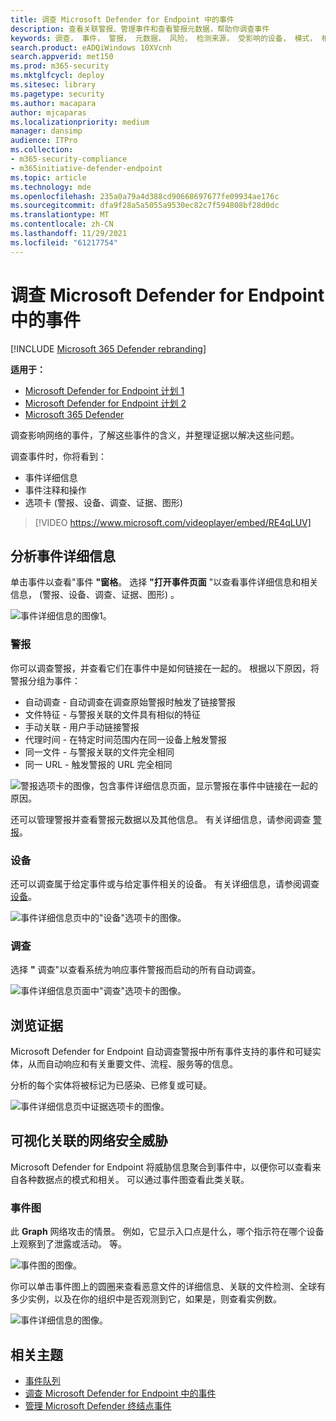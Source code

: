 ```yaml
---
title: 调查 Microsoft Defender for Endpoint 中的事件
description: 查看关联警报、管理事件和查看警报元数据，帮助你调查事件
keywords: 调查， 事件， 警报， 元数据， 风险， 检测来源， 受影响的设备， 模式， 相关
search.product: eADQiWindows 10XVcnh
search.appverid: met150
ms.prod: m365-security
ms.mktglfcycl: deploy
ms.sitesec: library
ms.pagetype: security
ms.author: macapara
author: mjcaparas
ms.localizationpriority: medium
manager: dansimp
audience: ITPro
ms.collection:
- m365-security-compliance
- m365initiative-defender-endpoint
ms.topic: article
ms.technology: mde
ms.openlocfilehash: 235a0a79a4d388cd90668697677fe09934ae176c
ms.sourcegitcommit: dfa9f28a5a5055a9530ec82c7f594808bf28d0dc
ms.translationtype: MT
ms.contentlocale: zh-CN
ms.lasthandoff: 11/29/2021
ms.locfileid: "61217754"
---
```

# <a name="investigate-incidents-in-microsoft-defender-for-endpoint"></a>调查 Microsoft Defender for Endpoint 中的事件

[!INCLUDE [Microsoft 365 Defender rebranding](../../includes/microsoft-defender.md)]

**适用于：**
- [Microsoft Defender for Endpoint 计划 1](https://go.microsoft.com/fwlink/p/?linkid=2154037)
- [Microsoft Defender for Endpoint 计划 2](https://go.microsoft.com/fwlink/p/?linkid=2154037)
- [Microsoft 365 Defender](https://go.microsoft.com/fwlink/?linkid=2118804)


调查影响网络的事件，了解这些事件的含义，并整理证据以解决这些问题。

调查事件时，你将看到：

- 事件详细信息
- 事件注释和操作
- 选项卡 (警报、设备、调查、证据、图形) 

> [!VIDEO https://www.microsoft.com/videoplayer/embed/RE4qLUV]

## <a name="analyze-incident-details"></a>分析事件详细信息

单击事件以查看"事件 **"窗格**。 选择 **"打开事件页面** "以查看事件详细信息和相关信息， (警报、设备、调查、证据、图形) 。

![事件详细信息的图像1。](images/atp-incident-details.png)

### <a name="alerts"></a>警报

你可以调查警报，并查看它们在事件中是如何链接在一起的。 根据以下原因，将警报分组为事件：

- 自动调查 - 自动调查在调查原始警报时触发了链接警报
- 文件特征 - 与警报关联的文件具有相似的特征
- 手动关联 - 用户手动链接警报
- 代理时间 - 在特定时间范围内在同一设备上触发警报
- 同一文件 - 与警报关联的文件完全相同
- 同一 URL - 触发警报的 URL 完全相同

![警报选项卡的图像，包含事件详细信息页面，显示警报在事件中链接在一起的原因。](images/atp-incidents-alerts-reason.png)

还可以管理警报并查看警报元数据以及其他信息。 有关详细信息，请参阅调查 [警报](investigate-alerts.md)。

### <a name="devices"></a>设备

还可以调查属于给定事件或与给定事件相关的设备。 有关详细信息，请参阅调查 [设备](investigate-machines.md)。

![事件详细信息页中的"设备"选项卡的图像。](images/atp-incident-device-tab.png)

### <a name="investigations"></a>调查

选择 **"** 调查"以查看系统为响应事件警报而启动的所有自动调查。

![事件详细信息页面中"调查"选项卡的图像。](images/atp-incident-investigations-tab.png)

## <a name="going-through-the-evidence"></a>浏览证据

Microsoft Defender for Endpoint 自动调查警报中所有事件支持的事件和可疑实体，从而自动响应和有关重要文件、流程、服务等的信息。

分析的每个实体将被标记为已感染、已修复或可疑。

![事件详细信息页中证据选项卡的图像。](images/atp-incident-evidence-tab.png)

## <a name="visualizing-associated-cybersecurity-threats"></a>可视化关联的网络安全威胁

Microsoft Defender for Endpoint 将威胁信息聚合到事件中，以便你可以查看来自各种数据点的模式和相关。 可以通过事件图查看此类关联。

### <a name="incident-graph"></a>事件图

此 **Graph** 网络攻击的情景。 例如，它显示入口点是什么，哪个指示符在哪个设备上观察到了泄露或活动。 等。

![事件图的图像。](images/atp-incident-graph-tab.png)

你可以单击事件图上的圆圈来查看恶意文件的详细信息、关联的文件检测、全球有多少实例，以及在你的组织中是否观测到它，如果是，则查看实例数。

![事件详细信息的图像。](images/atp-incident-graph-details.png)

## <a name="related-topics"></a>相关主题

- [事件队列](/microsoft-365/security/defender-endpoint/view-incidents-queue)
- [调查 Microsoft Defender for Endpoint 中的事件](/microsoft-365/security/defender-endpoint/investigate-incidents)
- [管理 Microsoft Defender 终结点事件](/microsoft-365/security/defender-endpoint/manage-incidents)
